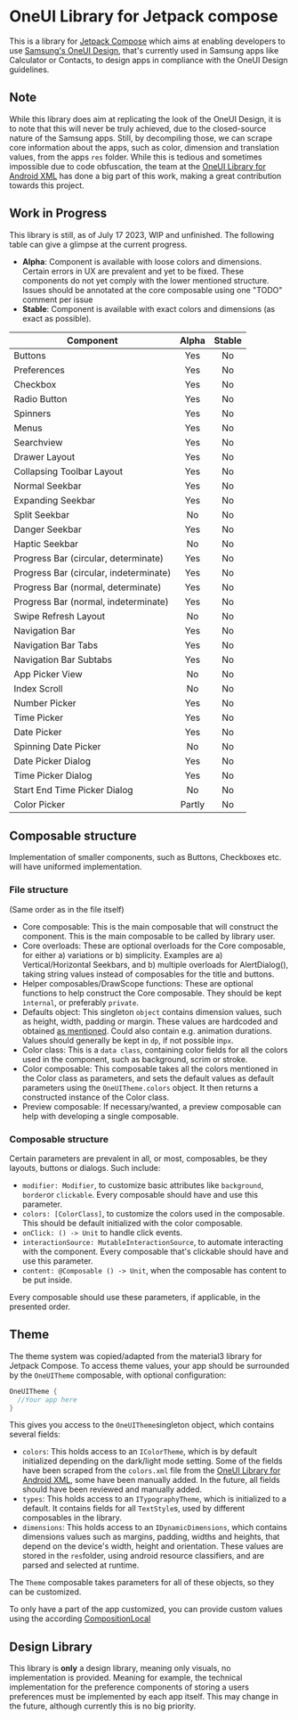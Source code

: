 # OneUI Library for Jetpack compose 
This is a library for [Jetpack Compose](https://developer.android.com/jetpack/compose) which aims at enabling developers to use [Samsung's OneUI Design](https://developer.android.com/jetpack/compose), that's currently used in Samsung apps like Calculator or Contacts, to design apps in compliance with the OneUI Design guidelines.

## Note
While this library does aim at replicating the look of the OneUI Design, it is to note that this will never be truly achieved, due to the closed-source nature 
of the Samsung apps. Still, by decompiling those, we can scrape core information about the apps, such as color, dimension and translation values, from the apps
`res` folder. While this is tedious and sometimes impossible due to code obfuscation, the team at the [OneUI Library for Android XML](https://github.com/OneUIProject)
has done a big part of this work, making a great contribution towards this project.

## Work in Progress
This library is still, as of July 17 2023, WIP and unfinished. The following table can give a glimpse at the current progress.

- **Alpha**: Component is available with loose colors and dimensions. Certain errors in UX are prevalent and yet to be fixed. These components do not yet comply with the lower mentioned structure. Issues should be annotated at the core composable using one "TODO" comment per issue 
- **Stable**: Component is available with exact colors and dimensions (as exact as possible). 

| Component                              | Alpha | Stable |
|----------------------------------------|:-----:|:------:|
| Buttons                                |Yes|No|
| Preferences                            |Yes|No|
| Checkbox                               |Yes|No|
| Radio Button                           |Yes|No|
| Spinners                               |Yes|No|
| Menus                                  |Yes|No|
| Searchview                             |Yes|No|
| Drawer Layout                          |Yes|No|
| Collapsing Toolbar Layout              |Yes|No|
| Normal Seekbar                         |Yes|No|
| Expanding Seekbar                      |Yes|No|
| Split Seekbar                          |No|No|
| Danger Seekbar                         |Yes|No|
| Haptic Seekbar                         |No|No|
| Progress Bar (circular, determinate)   |Yes|No|
| Progress Bar (circular, indeterminate) |Yes|No|
| Progress Bar (normal, determinate)     |Yes|No|
| Progress Bar (normal, indeterminate)   |Yes|No|
| Swipe Refresh Layout                   |No|No|
| Navigation Bar                         |Yes|No|
| Navigation Bar Tabs                    |Yes|No|
| Navigation Bar Subtabs                 |Yes|No|
| App Picker View                        |No|No|
| Index Scroll                           |No|No|
| Number Picker                          |Yes|No|
| Time Picker                            |Yes|No|
| Date Picker                            |Yes|No|
| Spinning Date Picker                   |No|No|
| Date Picker Dialog                     |Yes|No|
| Time Picker Dialog                     |Yes|No|
| Start End Time Picker Dialog           |No|No|
| Color Picker                           |Partly|No|

## Composable structure
Implementation of smaller components, such as Buttons, Checkboxes etc. will have uniformed implementation.

### File structure
(Same order as in the file itself)
- Core composable: This is the main composable that will construct the component. This is the main composable to be called by library user.
- Core overloads: These are optional overloads for the Core composable, for either a) variations or b) simplicity. Examples are a) Vertical/Horizontal Seekbars, and b)
  multiple overloads for AlertDialog(), taking string values instead of composables for the title and buttons.
- Helper composables/DrawScope functions: These are optional functions to help construct the Core composable. They should be kept `ìnternal`, or preferably `private`.  
- Defaults object: This singleton `object` contains dimension values, such as height, width, padding or margin. These values are hardcoded and obtained
  [as mentioned](#note). Could also contain e.g. animation durations. Values should generally be kept in `dp`, if not possible in`px`.
- Color class: This is a `data class`, containing color fields for all the colors used in the component, such as background, scrim or stroke.
- Color composable: This composable takes all the colors mentioned in the Color class as parameters, and sets the default values as default parameters using the
  `OneUITheme.colors` object. It then returns a constructed instance of the Color class.
- Preview composable: If necessary/wanted, a preview composable can help with developing a single composable.

### Composable structure
Certain parameters are prevalent in all, or most, composables, be they layouts, buttons or dialogs. Such include:

- `modifier: Modifier`, to customize basic attributes like `background`, `border`or `clickable`. Every composable should have and use this parameter.
- `colors: [ColorClass]`, to customize the colors used in the composable. This should be default initialized with the color composable.
- `onClick: () -> Unit` to handle click events.
- `interactionSource: MutableInteractionSource`, to automate interacting with the component. Every composable that's clickable should have and use this parameter.
- `content: @Composable () -> Unit`, when the composable has content to be put inside.

Every composable should use these parameters, if applicable, in the presented order.

## Theme

The theme system was copied/adapted from the material3 library for Jetpack Compose.
To access theme values, your app should be surrounded by the `OneUITheme` composable, with optional configuration:
```kotlin
OneUITheme {
  //Your app here
}
```

This gives you access to the `OneUITheme`singleton object, which contains several fields:

- `colors`: This holds access to an `IColorTheme`, which is by default initialized depending on the dark/light mode setting.
  Some of the fields have been scraped from the `colors.xml` file from the [OneUI Library for Android XML](https://github.com/OneUIProject), some have been manually added.
  In the future, all fields should have been reviewed and manually added.
- `types`: This holds access to an `ITypographyTheme`, which is initialized to a default. It contains fields for all `TextStyle`s, used by different
  composables in the library.
- `dimensions`: This holds access to an `IDynamicDimensions`, which contains dimensions values such as margins, padding, widths and heights, that depend on
  the device's width, height and orientation. These values are stored in the `res`folder, using android resource classifiers, and are parsed and selected at runtime.

The `Theme` composable takes parameters for all of these objects, so they can be customized.

To only have a part of the app customized, you can provide custom values using the according [CompositionLocal](https://developer.android.com/jetpack/compose/compositionlocal)

## Design Library

This library is **only** a design library, meaning only visuals, no implementation is provided. Meaning for example, the technical implementation for the preference 
components of storing a users preferences must be implemented by each app itself. This may change in the future, although currently this is no big priority.
























